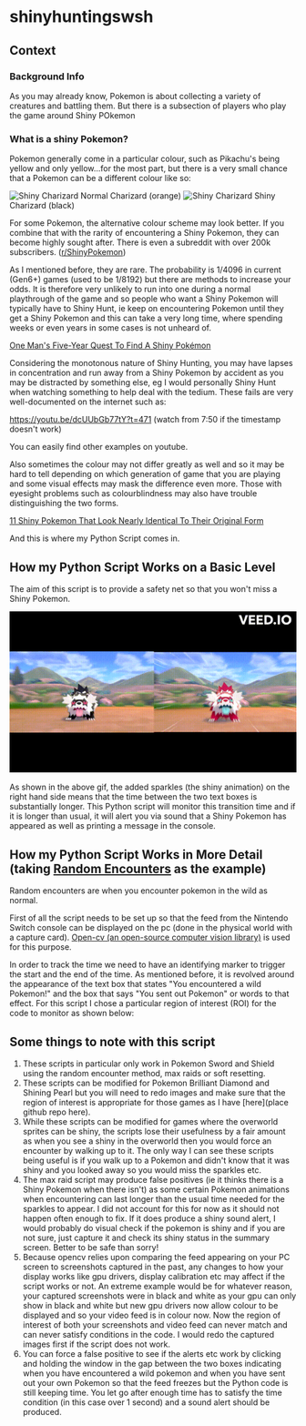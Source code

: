 # shinyhuntingswsh

## Context

### Background Info
As you may already know, Pokemon is about collecting a variety of creatures and battling them. But there is a subsection of players who play the game around Shiny POkemon

### What is a shiny Pokemon?

Pokemon generally come in a particular colour, such as Pikachu's being yellow and only yellow...for the most part, but there is a very small chance that a Pokemon can be a different colour like so:


<img src="https://archives.bulbagarden.net/media/upload/thumb/5/56/Spr_7p_006.png/600px-Spr_7p_006.png" alt="Shiny Charizard" width ="400" height=auto title="Normal Charizard"> 
Normal Charizard (orange)



<img src="https://archives.bulbagarden.net/media/upload/thumb/6/63/Spr_7p_006_s.png/400px-Spr_7p_006_s.png" alt="Shiny Charizard" width ="400" height=auto title="Shiny Charizard">
Shiny Charizard (black)

For some Pokemon, the alternative colour scheme may look better. If you combine that with the rarity of encountering a Shiny Pokemon, they can become highly sought after. There is even a subreddit with over 200k subscribers. ([r/ShinyPokemon](https://www.reddit.com/r/ShinyPokemon/))

As I mentioned before, they are rare. The probability is 1/4096 in current (Gen6+) games (used to be 1/8192) but there are methods to increase your odds. It is therefore very unlikely to run into one during a normal playthrough of the game and so people who want a Shiny Pokemon will typically have to Shiny Hunt, ie keep on encountering Pokemon until they get a Shiny Pokemon and this can take a very long time, where spending weeks or even years in some cases is not unheard of.

[One Man's Five-Year Quest To Find A Shiny Pokémon](https://kotaku.com/one-mans-five-year-quest-to-find-a-shiny-pokemon-1603763304)

Considering the monotonous nature of Shiny Hunting, you may have lapses in concentration and run away from a Shiny Pokemon by accident as you may be distracted by something else, eg I would personally Shiny Hunt when watching something to help deal with the tedium. These fails are very well-documented on the internet such as:

https://youtu.be/dcUUbGb77tY?t=471 (watch from 7:50 if the timestamp doesn't work)

You can easily find other examples on youtube.

Also sometimes the colour may not differ greatly as well and so it may be hard to tell depending on which generation of game that you are playing and some visual effects may mask the difference even more. Those with eyesight problems such as colourblindness may also have trouble distinguishing the two forms.

[11 Shiny Pokemon That Look Nearly Identical To Their Original Form](https://www.thegamer.com/shiny-pokemon-original-design/)

And this is where my Python Script comes in.

## How my Python Script Works on a Basic Level

The aim of this script is to provide a safety net so that you won't miss a Shiny Pokemon.

![](https://github.com/calvin2601/shinyhuntingswsh/blob/main/normalshinycomparison.gif)


As shown in the above gif, the added sparkles (the shiny animation) on the right hand side means that the time between the two text boxes is substantially longer. This Python script will monitor this transition time and if it is longer than usual, it will alert you via sound that a Shiny Pokemon has appeared as well as printing a message in the console.

## How my Python Script Works in More Detail (taking [Random Encounters](https://github.com/calvin2601/shinyhuntingswsh/blob/b25bd6b108e245bafbc43bd98c877117b229a337/SwSh/RandomEncounters.py) as the example)

Random encounters are when you encounter pokemon in the wild as normal.

First of all the script needs to be set up so that the feed from the Nintendo Switch console can be displayed on the pc (done in the physical world with a capture card). [Open-cv (an open-source computer vision library)](https://docs.opencv.org/4.x/da/df6/tutorial_py_table_of_contents_setup.html) is used for this purpose.

In order to track the time we need to have an identifying marker to trigger the start and the end of the time. As mentioned before, it is revolved around the appearance of the text box that states "You encountered a wild Pokemon!" and the box that says "You sent out Pokemon" or words to that effect. For this script I chose a particular region of interest (ROI) for the code to monitor as shown below:



## Some things to note with this script

1. These scripts in particular only work in Pokemon Sword and Shield using the random encounter method, max raids or soft resetting.
2. These scripts can be modified for Pokemon Brilliant Diamond and Shining Pearl but you will need to redo images and make sure that the region of interest is appropriate for those games as I have [here](place github repo here).
3. While these scripts can be modified for games where the overworld sprites can be shiny, the scripts lose their usefulness by a fair amount as when you see a shiny in the overworld then you would force an encounter by walking up to it. The only way I can see these scripts being useful is if you walk up to a Pokemon and didn't know that it was shiny and you looked away so you would miss the sparkles etc.
4. The max raid script may produce false positives (ie it thinks there is a Shiny Pokemon when there isn't) as some certain Pokemon animations when encountering can last longer than the usual time needed for the sparkles to appear. I did not account for this for now as it should not happen often enough to fix. If it does produce a shiny sound alert, I would probably do visual check if the pokemon is shiny and if you are not sure, just capture it and check its shiny status in the summary screen. Better to be safe than sorry!
5. Because opencv relies upon comparing the feed appearing on your PC screen to screenshots captured in the past, any changes to how your display works like gpu drivers, display calibration etc may affect if the script works or not. An extreme example would be for whatever reason, your captured screenshots were in black and white as your gpu can only show in black and white but new gpu drivers now allow colour to be displayed and so your video feed is in colour now. Now the region of interest of both your screenshots and video feed can never match and can never satisfy conditions in the code. I would redo the captured images first if the script does not work.
6. You can force a false positive to see if the alerts etc work by clicking and holding the window in the gap between the two boxes indicating when you have encountered a wild pokemon and when you have sent out your own Pokemon so that the feed freezes but the Python code is still keeping time. You let go after enough time has to satisfy the time condition (in this case over 1 second) and a sound alert should be produced.




